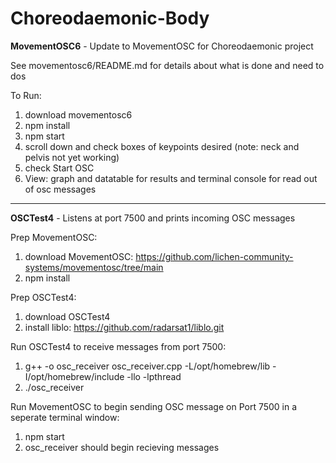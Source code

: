 # Choreodaemonic-Body

**MovementOSC6** - Update to MovementOSC for Choreodaemonic project

See movementosc6/README.md for details about what is done and need to dos 

To Run: 
1) download movementosc6
2) npm install
3) npm start
4) scroll down and check boxes of keypoints desired (note: neck and pelvis not yet working)
5) check Start OSC
6) View: graph and datatable for results and terminal console for read out of osc messages 

-----------------

**OSCTest4** - Listens at port 7500 and prints incoming OSC messages

Prep MovementOSC:
1) download MovementOSC: https://github.com/lichen-community-systems/movementosc/tree/main 
2) npm install

Prep OSCTest4:
1) download OSCTest4
2) install liblo: https://github.com/radarsat1/liblo.git

Run OSCTest4 to receive messages from port 7500:
1) g++ -o osc_receiver osc_receiver.cpp -L/opt/homebrew/lib -I/opt/homebrew/include -llo -lpthread
2) ./osc_receiver

Run MovementOSC to begin sending OSC message on Port 7500 in a seperate terminal window:
1) npm start
2) osc_receiver should begin recieving messages
